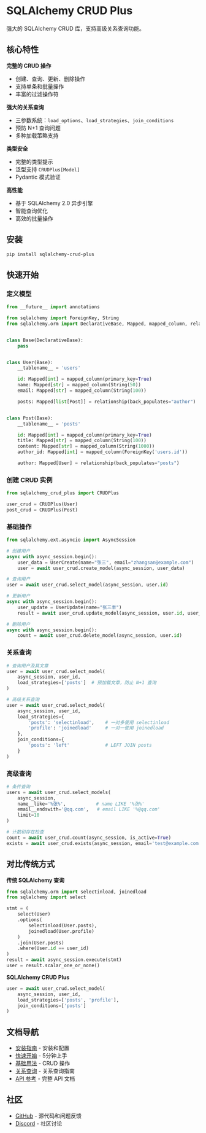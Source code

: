 # SQLAlchemy CRUD Plus

强大的 SQLAlchemy CRUD 库，支持高级关系查询功能。

## 核心特性

**完整的 CRUD 操作**
- 创建、查询、更新、删除操作
- 支持单条和批量操作
- 丰富的过滤操作符

**强大的关系查询**
- 三参数系统：`load_options`、`load_strategies`、`join_conditions`
- 预防 N+1 查询问题
- 多种加载策略支持

**类型安全**
- 完整的类型提示
- 泛型支持 `CRUDPlus[Model]`
- Pydantic 模式验证

**高性能**
- 基于 SQLAlchemy 2.0 异步引擎
- 智能查询优化
- 高效的批量操作

## 安装

```bash
pip install sqlalchemy-crud-plus
```

## 快速开始

### 定义模型

```python
from __future__ import annotations

from sqlalchemy import ForeignKey, String
from sqlalchemy.orm import DeclarativeBase, Mapped, mapped_column, relationship


class Base(DeclarativeBase):
    pass


class User(Base):
    __tablename__ = 'users'

    id: Mapped[int] = mapped_column(primary_key=True)
    name: Mapped[str] = mapped_column(String(50))
    email: Mapped[str] = mapped_column(String(100))

    posts: Mapped[list[Post]] = relationship(back_populates="author")


class Post(Base):
    __tablename__ = 'posts'

    id: Mapped[int] = mapped_column(primary_key=True)
    title: Mapped[str] = mapped_column(String(100))
    content: Mapped[str] = mapped_column(String(1000))
    author_id: Mapped[int] = mapped_column(ForeignKey('users.id'))

    author: Mapped[User] = relationship(back_populates="posts")
```

### 创建 CRUD 实例

```python
from sqlalchemy_crud_plus import CRUDPlus

user_crud = CRUDPlus(User)
post_crud = CRUDPlus(Post)
```

### 基础操作

```python
from sqlalchemy.ext.asyncio import AsyncSession

# 创建用户
async with async_session.begin():
    user_data = UserCreate(name="张三", email="zhangsan@example.com")
    user = await user_crud.create_model(async_session, user_data)

# 查询用户
user = await user_crud.select_model(async_session, user.id)

# 更新用户
async with async_session.begin():
    user_update = UserUpdate(name="张三丰")
    result = await user_crud.update_model(async_session, user.id, user_update)

# 删除用户
async with async_session.begin():
    count = await user_crud.delete_model(async_session, user.id)
```

### 关系查询

```python
# 查询用户及其文章
user = await user_crud.select_model(
    async_session, user_id,
    load_strategies=['posts']  # 预加载文章，防止 N+1 查询
)

# 高级关系查询
user = await user_crud.select_model(
    async_session, user_id,
    load_strategies={
        'posts': 'selectinload',    # 一对多使用 selectinload
        'profile': 'joinedload'     # 一对一使用 joinedload
    },
    join_conditions={
        'posts': 'left'             # LEFT JOIN posts
    }
)
```

### 高级查询

```python
# 条件查询
users = await user_crud.select_models(
    async_session,
    name__like='%张%',           # name LIKE '%张%'
    email__endswith='@qq.com',   # email LIKE '%@qq.com'
    limit=10
)

# 计数和存在检查
count = await user_crud.count(async_session, is_active=True)
exists = await user_crud.exists(async_session, email='test@example.com')
```

## 对比传统方式

**传统 SQLAlchemy 查询**
```python
from sqlalchemy.orm import selectinload, joinedload
from sqlalchemy import select

stmt = (
    select(User)
    .options(
        selectinload(User.posts),
        joinedload(User.profile)
    )
    .join(User.posts)
    .where(User.id == user_id)
)
result = await async_session.execute(stmt)
user = result.scalar_one_or_none()
```

**SQLAlchemy CRUD Plus**
```python
user = await user_crud.select_model(
    async_session, user_id,
    load_strategies=['posts', 'profile'],
    join_conditions=['posts']
)
```

## 文档导航

- [安装指南](installing.md) - 安装和配置
- [快速开始](getting-started/quick-start.md) - 5分钟上手
- [基础用法](usage/create.md) - CRUD 操作
- [关系查询](relationships/overview.md) - 关系查询指南
- [API 参考](api/crud-plus.md) - 完整 API 文档

## 社区

- [GitHub](https://github.com/wu-clan/sqlalchemy-crud-plus) - 源代码和问题反馈
- [Discord](https://wu-clan.github.io/homepage/) - 社区讨论
